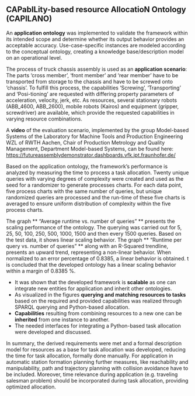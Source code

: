 ## CAPabILity-based resource AllocatioN Ontology (CAPILANO)

An **application ontology** was implemented to validate the framework within its intended scope and determine whether its output behavior provides an acceptable accuracy.
Use-case-specific instances are modeled according to the conceptual ontology, creating a knowledge base/description model on an operational level. 

The process of truck chassis assembly is used as an **application scenario**: 
The parts ‘cross member’, ‘front member’ and ‘rear member’ have to be transported from storage to the chassis and have to be screwed onto ‘chassis’. 
To fulfill this process, the capabilities ‘Screwing’, ‘Transporting’ and ‘Posi-tioning’ are requested with differing property parameters of acceleration, velocity, jerk, etc. 
As resources, several stationary robots (ABB_4600, ABB_2600), mobile robots (Kairos) and equipment (gripper, screwdriver) are available, which provide the requested capabilities in varying resource combinations.

A **video** of the evaluation scenario, implemented by the group Model-based Systems of the Laboratory for Machine Tools and Production Engineering WZL of RWTH Aachen, Chair of Production Metrology and Quality Management, Department Model-based Systems, can be found here: 
https://futureassemblydemonstrator.dashboards.vfk.ipt.fraunhofer.de/

Based on the application ontology, the framework’s performance is analyzed by measuring the time to process a task allocation. 
Twenty unique queries  with varying degrees of complexity were created and used as the seed for a randomizer to generate processes charts. 
For each data point, five process charts with the same number of queries, but unique randomized queries are processed and the run-time of these five charts is averaged to ensure uniform distribution of complexity within the five process charts. 

The graph ** “Average runtime vs. number of queries” ** presents the scaling performance of the ontology. 
The querying was carried out for 5, 25, 50, 100, 250, 500, 1000, 1500 and then every 1500 queries. 
Based on the test data, it shows linear scaling behavior. 
The graph ** “Runtime per query vs. number of queries” ** along with an R-Squared trendline, presents an upward trend, representing a non-linear behavior. 
When normalized to an error percentage of 0.8385, a linear behavior is obtained. 
t is concluded that the developed ontology has a linear scaling behavior within a margin of 0.8385 %.
 
- It was shown that the developed framework is **scalable** as one can integrate new entities for application and inherit other ontologies. 
- As visualized in the figures **querying and matching resources to tasks** based on the required and provided capabilities was realized through SPARQL querying and Python-based allocation. 
- **Capabilities** resulting from combining resources to a new one can be **inherited** from one instance to another. 
- The needed interfaces for integrating a Python-based task allocation were developed and discussed. 

In summary, the derived requirements were met and a formal description model for resources as a base for task allocation was developed, reducing the time for task allocation, formally done manually. 
For application in automatic station formation planning further measures, like reachability and manipulability, path and trajectory planning with collision avoidance have to be included. 
Moreover, time relevance during application (e.g. traveling salesman problem) should be incorporated during task allocation, providing optimized allocation. 
